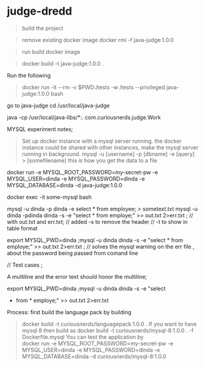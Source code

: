 # judge-dredd
> build the project

> remove existing docker image
 docker rmi -f java-judge:1.0.0

> run build docker image

> docker build -t java-judge:1.0.0 .

Run the following

> docker run -it --rm -v $PWD:/tests -w /tests --privileged java-judge:1.0.0 bash

go to java-judge
cd /usr/local/java-judge

java -cp /usr/local/java-libs/*:. com.curiousnerds.judge.Work


MYSQL experiment notes; 

> Set up docker instance with a mysql server running. 
> the docker instance could be shared with other instances, make the mysql server running in background. 
> mysql -u [username] -p [dbname] -e [query] > [somefilename] this is how you get the data to a file 

 docker run -e MYSQL_ROOT_PASSWORD=my-secret-pw -e MYSQL_USER=dinda  -e MYSQL_PASSWORD=dinda  -e MYSQL_DATABASE=dinda -d java-judge:1.0.0

 docker exec -it some-mysql bash

 mysql -u dinda -p dinda -e select * from employee;  > sometext.txt
mysql -u dinda -pdinda dinda -s -e "select * from employe;" >> out.txt  2>err.txt ; // with out.txt and err.txt; // added -s to remove the header  // -t to show in table format 

export MYSQL_PWD=dinda ;mysql -u dinda  dinda -s -e "select * from employe;" >> out.txt  2>err.txt ; // solves the mysql warning on the err file , about the password being passed from comand line 


// Test cases ; 

A multiline and the error text should honor the multiline;

export MYSQL_PWD=dinda ;mysql -u dinda  dinda -s -e "select 
* from *
employe;" >> out.txt  2>err.txt  




Process: 
 first build the language pack by building 
>  docker build -t curiousnerds/languagepack:1.0.0 . 
If you want to have mysql 8 then build as 
>  docker build -t curiousnerds/mysql-8:1.0.0 . -f Dockerfile.mysql
    You can test the application by  
>       docker run -e MYSQL_ROOT_PASSWORD=my-secret-pw -e MYSQL_USER=dinda  -e MYSQL_PASSWORD=dinda  -e MYSQL_DATABASE=dinda -d curiousnerds/mysql-8:1.0.0
